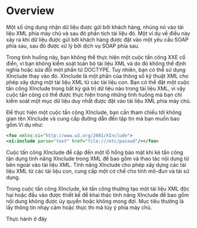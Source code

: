 # Overview

Một số ứng dụng nhận dữ liệu được gửi bởi khách hàng, nhúng nó vào tài liệu XML phía máy chủ và sau đó phân tích tài liệu đó. Một ví dụ về điều này xảy ra khi dữ liệu được gửi bởi khách hàng được đặt vào một yêu cầu SOAP phía sau, sau đó được xử lý bởi dịch vụ SOAP phía sau.

Trong tình huống này, bạn không thể thực hiện một cuộc tấn công XXE cổ điển, vì bạn không kiểm soát toàn bộ tài liệu XML và do đó không thể định nghĩa hoặc sửa đổi một phần tử DOCTYPE. Tuy nhiên, bạn có thể sử dụng XInclude thay vào đó. XInclude là một phần của thông số kỹ thuật XML cho phép xây dựng một tài liệu XML từ các tài liệu con. Bạn có thể đặt một cuộc tấn công XInclude trong bất kỳ giá trị dữ liệu nào trong tài liệu XML, vì vậy cuộc tấn công có thể được thực hiện trong những tình huống mà bạn chỉ kiểm soát một mục dữ liệu duy nhất được đặt vào tài liệu XML phía máy chủ.

Để thực hiện một cuộc tấn công XInclude, bạn cần tham chiếu tới không gian tên XInclude và cung cấp đường dẫn đến tập tin mà bạn muốn bao gồm.Ví dụ như:

```xml
<foo xmlns:xi="http://www.w3.org/2001/XInclude">
<xi:include parse="text" href="file:///etc/passwd"/></foo>
```

Cuộc tấn công XInclude đề cập đến một lỗ hổng bảo mật khi kẻ tấn công tận dụng tính năng XInclude trong XML để bao gồm và thao tác nội dung từ bên ngoài vào tài liệu XML. Tính năng XInclude cho phép xây dựng các tài liệu XML từ các tài liệu con, cung cấp một cơ chế cho tính mô-đun và tái sử dụng.

Trong cuộc tấn công XInclude, kẻ tấn công thường tạo một tài liệu XML độc hại hoặc đầu vào được thiết kế để khai thác tính năng XInclude để bao gồm nội dung không được ủy quyền hoặc không mong đợi. Mục tiêu thường là lấy thông tin nhạy cảm hoặc thực thi mã tùy ý phía máy chủ.

Thực hành ở đây
